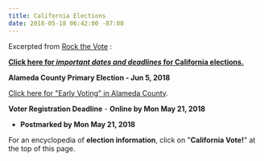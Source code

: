 ```yaml
---
title: California Elections
date: 2018-05-18 06:42:00 -07:00
---
```


Excerpted from [Rock the Vote](https://www.rockthevote.org/) :

[**Click here for *important dates and deadlines* for California elections.**](https://www.rockthevote.org/voting-information/california/)

**Alameda County Primary Election - Jun 5, 2018**

[Click here for "Early Voting" in Alameda County](https://www.usvotefoundation.org/vote/eoddomestic.htm;jsessionid=91D52707DB671BED046CB01F27ECD74B?submission=true&stateId=6&regionId=647). 

**Voter Registration Deadline** - **Online by Mon May 21, 2018**
- **Postmarked by Mon May 21, 2018**

For an encyclopedia of **election information**, click on  "**California Vote!**" at the top of this page.
